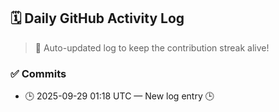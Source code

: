## 🗓️ Daily GitHub Activity Log

> 🤖 Auto-updated log to keep the contribution streak alive!

### ✅ Commits

- 🕒 2025-09-29 01:18 UTC — New log entry 🕒

